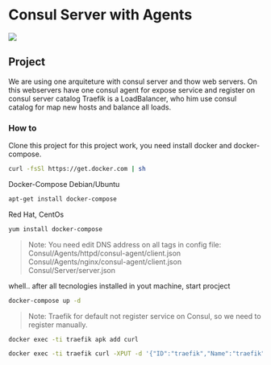 # Consul Server with Agents

![](./consul.agents.png)

## Project
We are using one arquiteture with consul server and thow web servers.
On this webservers have one consul agent for expose service and register on consul server catalog
Traefik is a LoadBalancer, who him use consul catalog for map new hosts and balance all loads.

### How to
Clone this project
for this project work, you need install docker and docker-compose.
```sh
curl -fsSl https://get.docker.com | sh
```
Docker-Compose Debian/Ubuntu
```sh
apt-get install docker-compose
```
Red Hat, CentOs
```sh
yum install docker-compose
```
> Note:
You need edit DNS address on all tags in config file:
 Consul/Agents/httpd/consul-agent/client.json
 Consul/Agents/nginx/consul-agent/client.json
 Consul/Server/server.json

whell.. after all tecnologies installed in yout machine, start procject
```sh
docker-compose up -d
```

>  Note:
Traefik for default not register service on Consul, so we need to register manually.
```sh
docker exec -ti traefik apk add curl
```
```sh
docker exec -ti traefik curl -XPUT -d '{"ID":"traefik","Name":"traefik","tags":["traefik.enable=true","traefik.http.routers.traefik.entrypoints=web","traefik.http.routers.traefik.rule=Host(`traefik.redelocal`)","traefik.http.routers.traefik.service=api@internal"],"port":80}}' http://consul-server:8500/v1/agent/service/register?replace-existing-checks=true
```